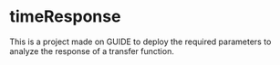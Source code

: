 # timeResponse
This is a project made on GUIDE to deploy the required parameters to analyze the response of a transfer function.
